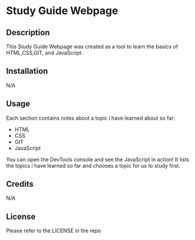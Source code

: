# Study Guide Webpage

## Description

This Study Guide Webpage was created as a tool to learn the basics of HTML,CSS,GIT, and JavaScript.

## Installation

N/A

## Usage

Each section contains notes about a topic i have learned about so far:

- HTML
- CSS
- GIT
- JavaScript

You can open the DevTools console and see the JavaScript in action!
It lists the topics i have learned so far and chooses a topic for us to study first.

## Credits

N/A

## License

Please refer to the LICENSE in the repo



